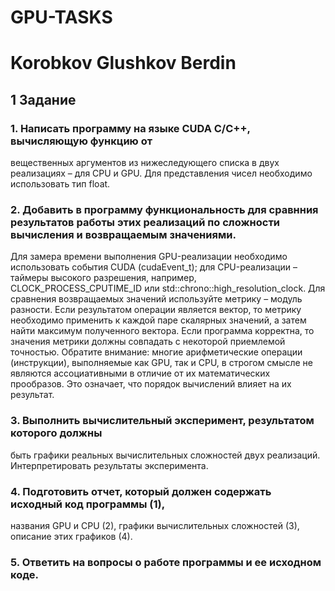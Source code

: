 # GPU-TASKS
# Korobkov Glushkov Berdin
## 1 Задание
### 1. Написать программу на языке CUDA C/C++, вычисляющую функцию от
вещественных аргументов из нижеследующего списка в двух реализациях
– для CPU и GPU. Для представления чисел необходимо использовать
тип float.
### 2. Добавить в программу функциональность для сравнния результатов работы этих реализаций по сложности вычисления и возвращаемым значениями.
Для замера времени выполнения GPU-реализации необходимо использовать события CUDA (cudaEvent_t); для CPU-реализации – таймеры
высокого разрешения, например, CLOCK_PROCESS_CPUTIME_ID или
std::chrono::high_resolution_clock.
Для сравнения возвращаемых значений используйте метрику – модуль
разности. Если результатом операции является вектор, то метрику необходимо применить к каждой паре скалярных значений, а затем найти
максимум полученного вектора. Если программа корректна, то значения
метрики должны совпадать с некоторой приемлемой точностью. Обратите
внимание: многие арифметические операции (инструкции), выполняемые
как GPU, так и CPU, в строгом смысле не являются ассоциативными в
отличие от их математических прообразов. Это означает, что порядок вычислений влияет на их результат.
### 3. Выполнить вычислительный эксперимент, результатом которого должны
быть графики реальных вычислительных сложностей двух реализаций.
Интерпретировать результаты эксперимента.
### 4. Подготовить отчет, который должен содержать исходный код программы (1), 
названия GPU и CPU (2),
графики вычислительных сложностей (3),
описание этих графиков (4).
### 5. Ответить на вопросы о работе программы и ее исходном коде.
